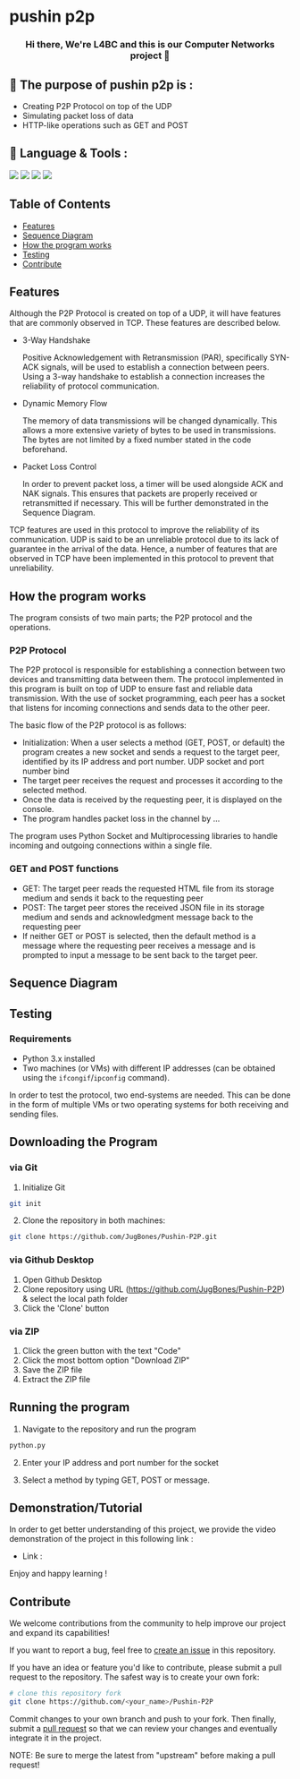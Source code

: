 # pushin p2p

<h3 align="center">
Hi there, We're L4BC and this is our Computer Networks project</a> 👋
</h3>

## 📝 The purpose of pushin p2p is :

- Creating P2P Protocol on top of the UDP 
- Simulating packet loss of data
- HTTP-like operations such as GET and POST

## 💼 Language & Tools :
![](https://img.shields.io/badge/Tools-Git-informational?style=flat&logo=Git&color=F05032)
![](https://img.shields.io/badge/Tools-GitHub-informational?style=flat&logo=GitHub&color=181717)
![](https://img.shields.io/badge/Tools-Visual-Studio?style=flat&logo=VisualStudioCode&color=0044F9)
![](https://img.shields.io/badge/Code-Python-informational?style=flat&logo=Python&color=FBFF00)


## Table of Contents
- [Features](#features)
- [Sequence Diagram](#sequence-diagram)
- [How the program works](#how-the-program-works)
- [Testing](#testing)
- [Contribute](#contribute)

## Features

Although the P2P Protocol is created on top of a UDP, it will have features that are commonly observed in TCP. These features are described below.

- 3-Way Handshake

  Positive Acknowledgement with Retransmission (PAR), specifically SYN-ACK signals, will be used to establish a connection between peers. Using a 3-way handshake to establish a connection increases the reliability of protocol communication.

- Dynamic Memory Flow

  The memory of data transmissions will be changed dynamically. This allows a more extensive variety of bytes to be used in transmissions. The bytes are not limited by a fixed number stated in the code beforehand.

- Packet Loss Control

  In order to prevent packet loss, a timer will be used alongside ACK and NAK signals. This ensures that packets are properly received or retransmitted if necessary. This will be further demonstrated in the Sequence Diagram.
  
TCP features are used in this protocol to improve the reliability of its communication. UDP is said to be an unreliable protocol due to its lack of guarantee in the arrival of the data. Hence, a number of features that are observed in TCP have been implemented in this protocol to prevent that unreliability. 

## How the program works

The program consists of two main parts; the P2P protocol and the operations.

### P2P Protocol
The P2P protocol is responsible for establishing a connection between two devices and transmitting data between them. The protocol implemented in this program is built on top of UDP to ensure fast and reliable data transmission. With the use of socket programming, each peer has a socket that listens for incoming connections and sends data to the other peer. 

The basic flow of the P2P protocol is as follows:
- Initialization: When a user selects a method (GET, POST, or default) the program creates a new socket and sends a request to the target peer, identified by its IP address and port number. UDP socket and port number bind
- The target peer receives the request and processes it according to the selected method.
- Once the data is received by the requesting peer, it is displayed on the console.
- The program handles packet loss in the channel by … 

The program uses Python Socket and Multiprocessing libraries to handle incoming and outgoing connections within a single file.

### GET and POST functions

- GET: The target peer reads the requested HTML file from its storage medium and sends it back to the requesting peer
- POST: The target peer stores the received JSON file in its storage medium and sends and acknowledgment message back to the requesting peer
- If neither GET or POST is selected, then the default method is a message where the requesting peer receives a message and is prompted to input a message to be sent back to the target peer.

## Sequence Diagram

## Testing
### Requirements
- Python 3.x installed
- Two machines (or VMs) with different IP addresses (can be obtained using the `ifcongif`/`ipconfig` command).

In order to test the protocol, two end-systems are needed. This can be done in the form of multiple VMs or two operating systems for both receiving and sending files.

## Downloading the Program
### via Git
1. Initialize Git
```bash
git init
```
2. Clone the repository in both machines:
```bash
git clone https://github.com/JugBones/Pushin-P2P.git
```
### via Github Desktop
1. Open Github Desktop
2. Clone repository using URL (https://github.com/JugBones/Pushin-P2P) & select the local path folder
3. Click the 'Clone' button

### via ZIP
1. Click the green button with the text "Code"
2. Click the most bottom option "Download ZIP"
3. Save the ZIP file
4. Extract the ZIP file


## Running the program
1. Navigate to the repository and run the program
```bash
python.py
```
2. Enter your IP address and port number for the socket

3. Select a method by typing GET, POST or message.

## Demonstration/Tutorial
In order to get better understanding of this project, we provide the video demonstration of the project in this following link :

- Link : 

Enjoy and happy learning !

## Contribute
We welcome contributions from the community to help improve our project and expand its capabilities!

If you want to report a bug, feel free to [create an issue](https://github.com/JugBones/Pushin-P2P/issues) in this repository.

If you have an idea or feature you'd like to contribute, please submit a pull request to the repository. The safest way is to create your own fork:
```bash
# clone this repository fork
git clone https://github.com/<your_name>/Pushin-P2P
```
Commit changes to your own branch and push to your fork. Then finally, submit a [pull request](https://github.com/JugBones/Pushin-P2P/pulls) so that we can review your changes and eventually integrate it in the project.

NOTE: Be sure to merge the latest from "upstream" before making a pull request!
